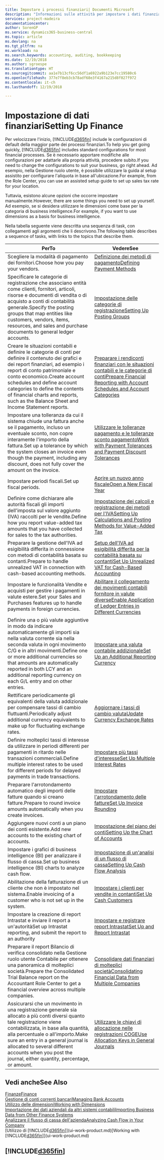 ```yaml
---
title: Impostare i processi finanziari| Documenti Microsoft
description: "Informazioni sulle attività per impostare i dati finanziari nella propria attività per adattarli alle esigenze di contabilità, controllo e gestione dei libri contabili."
services: project-madeira
documentationcenter: 
author: SorenGP
ms.service: dynamics365-business-central
ms.topic: article
ms.devlang: na
ms.tgt_pltfrm: na
ms.workload: na
ms.search.keywords: accounting, auditing, bookkeeping
ms.date: 12/19/2018
ms.author: sgroespe
ms.translationtype: HT
ms.sourcegitcommit: aa1e7b13cf6cc56df1a6922a9b123e7cc19580c6
ms.openlocfilehash: 377e7f8eb3cb78adf68e3f4167a215d8f027f972
ms.contentlocale: it-ch
ms.lasthandoff: 12/19/2018

---
```

# <a name="setting-up-finance"></a><span data-ttu-id="8f723-103">Impostazione di dati finanziari</span><span class="sxs-lookup"><span data-stu-id="8f723-103">Setting Up Finance</span></span>
<span data-ttu-id="8f723-104">Per velocizzare l'inizio, [!INCLUDE[d365fin](includes/d365fin_md.md)] include le configurazioni di default della maggior parte dei processi finanziari.</span><span class="sxs-lookup"><span data-stu-id="8f723-104">To help you get going quickly, [!INCLUDE[d365fin](includes/d365fin_md.md)] includes standard configurations for most financial processes.</span></span> <span data-ttu-id="8f723-105">Se è necessario apportare modifiche alle configurazioni per adattarle alla propria attività, procedere subito.</span><span class="sxs-lookup"><span data-stu-id="8f723-105">If you need to change the configurations to suit your business, go right ahead.</span></span> <span data-ttu-id="8f723-106">Ad esempio, nella Gestione ruolo utente, è possibile utilizzare la guida al setup assistito per configurare l'aliquota in base all'ubicazione.</span><span class="sxs-lookup"><span data-stu-id="8f723-106">For example, from the Role Center, you can use an assisted setup guide to set up sales tax rate for your location.</span></span>  

<span data-ttu-id="8f723-107">Tuttavia, esistono alcune opzioni che occorre impostare manualmente.</span><span class="sxs-lookup"><span data-stu-id="8f723-107">However, there are some things you need to set up yourself.</span></span> <span data-ttu-id="8f723-108">Ad esempio, se si desidera utilizzare le dimensioni come base per la categoria di business intelligence.</span><span class="sxs-lookup"><span data-stu-id="8f723-108">For example, if you want to use dimensions as a basis for business intelligence.</span></span>  

<span data-ttu-id="8f723-109">Nella tabella seguente viene descritta una sequenza di task, con collegamenti agli argomenti che li descrivono.</span><span class="sxs-lookup"><span data-stu-id="8f723-109">The following table describes a sequence of tasks, with links to the topics that describe them.</span></span>

| <span data-ttu-id="8f723-110">Per</span><span class="sxs-lookup"><span data-stu-id="8f723-110">To</span></span> | <span data-ttu-id="8f723-111">Vedere</span><span class="sxs-lookup"><span data-stu-id="8f723-111">See</span></span> |
| --- | --- |
| <span data-ttu-id="8f723-112">Scegliere la modalità di pagamento dei fornitori.</span><span class="sxs-lookup"><span data-stu-id="8f723-112">Choose how you pay your vendors.</span></span> |[<span data-ttu-id="8f723-113">Definizione dei metodi di pagamento</span><span class="sxs-lookup"><span data-stu-id="8f723-113">Defining Payment Methods</span></span>](finance-payment-methods.md) |
| <span data-ttu-id="8f723-114">Specificare le categorie di registrazione che associano entità come clienti, fornitori, articoli, risorse e documenti di vendita o di acquisto a conti di contabilità generale.</span><span class="sxs-lookup"><span data-stu-id="8f723-114">Specify the posting groups that map entities like customers, vendors, items, resources, and sales and purchase documents to general ledger accounts.</span></span> |[<span data-ttu-id="8f723-115">Impostazione delle categorie di registrazione</span><span class="sxs-lookup"><span data-stu-id="8f723-115">Setting Up Posting Groups</span></span>](finance-posting-groups.md)|
|<span data-ttu-id="8f723-116">Creare le situazioni contabili e definire le categorie di conti per definire il contenuto dei grafici e dei report finanziari, ad esempio i report di conto patrimoniale e conto economico.</span><span class="sxs-lookup"><span data-stu-id="8f723-116">Create account schedules and define account categories to define the contents of financial charts and reports, such as the Balance Sheet and Income Statement reports.</span></span>|[<span data-ttu-id="8f723-117">Preparare i rendiconti finanziari con le situazioni contabili e le categorie di conti</span><span class="sxs-lookup"><span data-stu-id="8f723-117">Prepare Financial Reporting with Account Schedules and Account Categories</span></span>](bi-how-work-account-schedule.md)|
|<span data-ttu-id="8f723-118">Impostare una tolleranza da cui il sistema chiude una fattura anche se il pagamento, incluso un eventuale sconto, non copre interamente l'importo della fattura.</span><span class="sxs-lookup"><span data-stu-id="8f723-118">Set up a tolerance by which the system closes an invoice even though the payment, including any discount, does not fully cover the amount on the invoice.</span></span>|[<span data-ttu-id="8f723-119">Utilizzare le tolleranze pagamento e le tolleranze sconto pagamento</span><span class="sxs-lookup"><span data-stu-id="8f723-119">Work with Payment Tolerances and Payment Discount Tolerances</span></span>](finance-payment-tolerance-and-payment-discount-tolerance.md)|
| <span data-ttu-id="8f723-120">Impostare periodi fiscali.</span><span class="sxs-lookup"><span data-stu-id="8f723-120">Set up fiscal periods.</span></span> |[<span data-ttu-id="8f723-121">Aprire un nuovo anno fiscale</span><span class="sxs-lookup"><span data-stu-id="8f723-121">Open a New Fiscal Year</span></span>](finance-how-open-new-fiscal-year.md) |
| <span data-ttu-id="8f723-122">Definire come dichiarare alle autorità fiscali gli importi dell'imposta sul valore aggiunto (IVA) raccolti per le vendite.</span><span class="sxs-lookup"><span data-stu-id="8f723-122">Define how you report value-added tax amounts that you have collected for sales to the tax authorities.</span></span> |[<span data-ttu-id="8f723-123">Impostazione dei calcoli e registrazione dei metodi per l'IVA</span><span class="sxs-lookup"><span data-stu-id="8f723-123">Setting Up Calculations and Posting Methods for Value-Added Tax</span></span>](finance-setup-vat.md)|
|<span data-ttu-id="8f723-124">Preparare la gestione dell'IVA ad esigibilità differita in connessione con metodi di contabilità basata su contanti.</span><span class="sxs-lookup"><span data-stu-id="8f723-124">Prepare to handle unrealized VAT in connection with cash-based accounting methods.</span></span>|[<span data-ttu-id="8f723-125">Setup dell'IVA ad esigibilità differita per la contabilità basata su contanti</span><span class="sxs-lookup"><span data-stu-id="8f723-125">Set Up Unrealized VAT for Cash-Based Accounting</span></span>](finance-setup-unrealized-vat.md)|
| <span data-ttu-id="8f723-126">Impostare le funzionalità Vendite e acquisti per gestire i pagamenti in valute estere.</span><span class="sxs-lookup"><span data-stu-id="8f723-126">Set your Sales and Purchases features up to handle payments in foreign currencies.</span></span>|[<span data-ttu-id="8f723-127">Abilitare il collegamento dei movimenti contabili fornitore in valute diverse</span><span class="sxs-lookup"><span data-stu-id="8f723-127">Enable Application of Ledger Entries in Different Currencies</span></span>](finance-how-enable-application-ledger-entries-different-currencies.md)
|<span data-ttu-id="8f723-128">Definire una o più valute aggiuntive in modo da indicare automaticamente gli importi sia nella valuta corrente sia nella seconda valuta in ogni movimento C/G e in altri movimenti.</span><span class="sxs-lookup"><span data-stu-id="8f723-128">Define one or more additional currencies so that amounts are automatically reported in both LCY and an additional reporting currency on each G/L entry and on other entries.</span></span>|[<span data-ttu-id="8f723-129">Impostare una valuta contabile addizionale</span><span class="sxs-lookup"><span data-stu-id="8f723-129">Set Up an Additional Reporting Currency</span></span>](finance-how-setup-additional-currencies.md)|
|<span data-ttu-id="8f723-130">Rettificare periodicamente gli equivalenti della valuta addizionale per compensare tassi di cambio fluttuanti.</span><span class="sxs-lookup"><span data-stu-id="8f723-130">Periodically adjust additional currency equivalents to make up for fluctuating exchange rates.</span></span>|[<span data-ttu-id="8f723-131">Aggiornare i tassi di cambio valuta</span><span class="sxs-lookup"><span data-stu-id="8f723-131">Update Currency Exchange Rates</span></span>](finance-how-update-currencies.md)|
|<span data-ttu-id="8f723-132">Definire molteplici tassi di interesse da utilizzare in periodi differenti per pagamenti in ritardo nelle transazioni commerciali.</span><span class="sxs-lookup"><span data-stu-id="8f723-132">Define multiple interest rates to be used for different periods for delayed payments in trade transactions.</span></span>|[<span data-ttu-id="8f723-133">Impostare più tassi d'interesse</span><span class="sxs-lookup"><span data-stu-id="8f723-133">Set Up Multiple Interest Rates</span></span>](finance-how-to-set-up-multiple-interest-rates.md)|
|<span data-ttu-id="8f723-134">Preparare l'arrotondamento automatico degli importi delle fatture quando si creano fatture.</span><span class="sxs-lookup"><span data-stu-id="8f723-134">Prepare to round invoice amounts automatically when you create invoices.</span></span>|[<span data-ttu-id="8f723-135">Impostare l'arrotondamento delle fatture</span><span class="sxs-lookup"><span data-stu-id="8f723-135">Set Up Invoice Rounding</span></span>](finance-set-up-invoice-rounding.md)|
| <span data-ttu-id="8f723-136">Aggiungere nuovi conti a un piano dei conti esistente.</span><span class="sxs-lookup"><span data-stu-id="8f723-136">Add new accounts to the existing chart of accounts.</span></span> |[<span data-ttu-id="8f723-137">Impostazione del piano dei conti</span><span class="sxs-lookup"><span data-stu-id="8f723-137">Setting Up the Chart of Accounts</span></span>](finance-setup-chart-accounts.md) |
| <span data-ttu-id="8f723-138">Impostare i grafici di business intelligence (BI) per analizzare il flusso di cassa.</span><span class="sxs-lookup"><span data-stu-id="8f723-138">Set up business intelligence (BI) charts to analyze cash flow.</span></span> |[<span data-ttu-id="8f723-139">Impostazione di un'analisi di un flusso di cassa</span><span class="sxs-lookup"><span data-stu-id="8f723-139">Setting Up Cash Flow Analysis</span></span>](finance-setup-cash-flow-analyses.md) |
|<span data-ttu-id="8f723-140">Abilitazione della fatturazione di un cliente che non è impostato nel sistema.</span><span class="sxs-lookup"><span data-stu-id="8f723-140">Enable invoicing of a customer who is not set up in the system.</span></span>|[<span data-ttu-id="8f723-141">Impostare i clienti per vendite in contanti</span><span class="sxs-lookup"><span data-stu-id="8f723-141">Set Up Cash Customers</span></span>](finance-how-to-set-up-cash-customers.md)|
| <span data-ttu-id="8f723-142">Impostare la creazione di report Intrastat e inviare il report a un'autorità</span><span class="sxs-lookup"><span data-stu-id="8f723-142">Set up Intrastat reporting, and submit the report to an authority</span></span> | [<span data-ttu-id="8f723-143">Impostare e registrare report Intrastat</span><span class="sxs-lookup"><span data-stu-id="8f723-143">Set Up and Report Intrastat</span></span>](finance-how-setup-report-intrastat.md)|
|<span data-ttu-id="8f723-144">Preparare il report Bilancio di verifica consolidato nella Gestione ruolo utente Contabile per ottenere una panoramica di molteplici società.</span><span class="sxs-lookup"><span data-stu-id="8f723-144">Prepare the Consolidated Trial Balance report on the Accountant Role Center to get a financial overview across multiple companies.</span></span>|[<span data-ttu-id="8f723-145">Consolidare dati finanziari di molteplici società</span><span class="sxs-lookup"><span data-stu-id="8f723-145">Consolidating Financial Data from Multiple Companies</span></span>](finance-consolidated-company-reporting.md)|
|<span data-ttu-id="8f723-146">Assicurarsi che un movimento in una registrazione generale sia allocato a più conti diversi quanto tale registrazione viene contabilizzata, in base alla quantità, alla percentuale o all'importo.</span><span class="sxs-lookup"><span data-stu-id="8f723-146">Make sure an entry in a general journal is allocated to several different accounts when you post the journal, either quantity, percentage, or amount.</span></span>|[<span data-ttu-id="8f723-147">Utilizzare le chiavi di allocazione nelle registrazioni COGE</span><span class="sxs-lookup"><span data-stu-id="8f723-147">Use Allocation Keys in General Journals</span></span>](ui-how-use-allocation-keys-general-journals.md)|

## <a name="see-also"></a><span data-ttu-id="8f723-148">Vedi anche</span><span class="sxs-lookup"><span data-stu-id="8f723-148">See Also</span></span>
[<span data-ttu-id="8f723-149">Finanze</span><span class="sxs-lookup"><span data-stu-id="8f723-149">Finance</span></span>](finance.md)  
[<span data-ttu-id="8f723-150">Gestione di conti correnti bancari</span><span class="sxs-lookup"><span data-stu-id="8f723-150">Managing Bank Accounts</span></span>](bank-manage-bank-accounts.md)  
[<span data-ttu-id="8f723-151">Utilizzo delle dimensioni</span><span class="sxs-lookup"><span data-stu-id="8f723-151">Working with Dimensions</span></span>](finance-dimensions.md)  
[<span data-ttu-id="8f723-152">Importazione dei dati aziendali da altri sistemi contabili</span><span class="sxs-lookup"><span data-stu-id="8f723-152">Importing Business Data from Other Finance Systems</span></span>](across-import-data-configuration-packages.md)  
[<span data-ttu-id="8f723-153">Analizzare il flusso di cassa dell'azienda</span><span class="sxs-lookup"><span data-stu-id="8f723-153">Analyzing Cash Flow in Your Company</span></span>](finance-analyze-cash-flow.md)  
<span data-ttu-id="8f723-154">[Utilizzo di [!INCLUDE[d365fin](includes/d365fin_md.md)]](ui-work-product.md)</span><span class="sxs-lookup"><span data-stu-id="8f723-154">[Working with [!INCLUDE[d365fin](includes/d365fin_md.md)]](ui-work-product.md)</span></span>  

## [!INCLUDE[d365fin](includes/free_trial_md.md)]  


